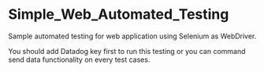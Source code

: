 # Simple_Web_Automated_Testing
Sample automated testing for web application using Selenium as WebDriver.

You should add Datadog key first to run this testing or you can command send data functionality on every test cases.

